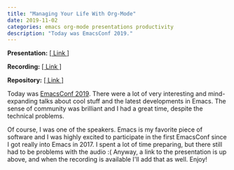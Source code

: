 ```yaml
---
title: "Managing Your Life With Org-Mode"
date: 2019-11-02
categories: emacs org-mode presentations productivity
description: "Today was EmacsConf 2019."
---
```


**Presentation:** [[ Link ]](/files/managing-your-life-with-org-mode.html)

**Recording:** [[ Link ]](https://media.emacsconf.org/2019/09.html)

**Repository:** [[ Link ]](https://github.com/m-cat/managing-your-life-with-org-mode)

Today was [EmacsConf 2019](https://emacsconf.org/2019). There were a lot of very interesting and mind-expanding talks about cool stuff and the latest developments in Emacs. The sense of community was brilliant and I had a great time, despite the technical problems.

Of course, I was one of the speakers. Emacs is my favorite piece of software and I was highly excited to participate in the first EmacsConf since I got really into Emacs in 2017. I spent a lot of time preparing, but there still had to be problems with the audio :( Anyway, a link to the presentation is up above, and when the recording is available I'll add that as well. Enjoy!

